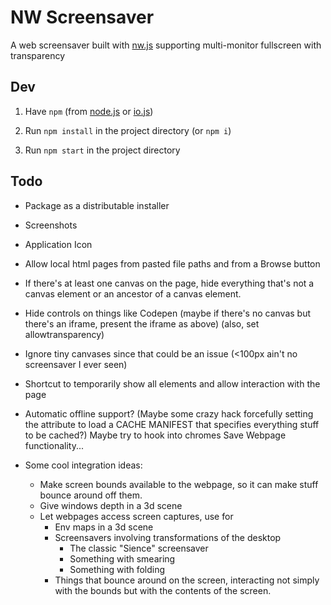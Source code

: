 
# NW Screensaver

A web screensaver built with [nw.js](http://nwjs.io/)
supporting multi-monitor fullscreen
with transparency


## Dev

1. Have `npm` (from [node.js](http://nodejs.org/) or [io.js](http://iojs.org/))

2. Run `npm install` in the project directory (or `npm i`)

3. Run `npm start` in the project directory


## Todo

* Package as a distributable installer

* Screenshots

* Application Icon

* Allow local html pages from pasted file paths and from a Browse button

* If there's at least one canvas on the page,
  hide everything that's not a canvas element
  or an ancestor of a canvas element.

* Hide controls on things like Codepen
  (maybe if there's no canvas but there's an iframe, present the iframe as above)
  (also, set allowtransparency)

* Ignore tiny canvases since that could be an issue
  (<100px ain't no screensaver I ever seen)

* Shortcut to temporarily show all elements and allow interaction with the page


* Automatic offline support?
  (Maybe some crazy hack
  forcefully setting the <html manifest> attribute
  to load a CACHE MANIFEST that specifies everything stuff to be cached?)
  Maybe try to hook into chromes Save Webpage functionality...


* Some cool integration ideas:
  * Make screen bounds available to the webpage,
    so it can make stuff bounce around off them.
  * Give windows depth in a 3d scene
  * Let webpages access screen captures, use for
    * Env maps in a 3d scene
    * Screensavers involving transformations of the desktop
      * The classic "Sience" screensaver
      * Something with smearing
      * Something with folding
    * Things that bounce around on the screen,
      interacting not simply with the bounds
      but with the contents of the screen.

